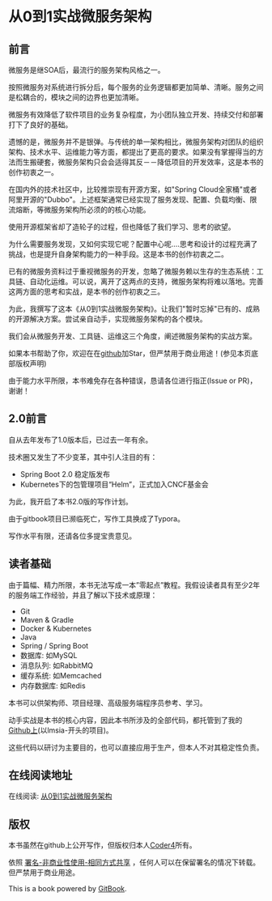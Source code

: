 # 从0到1实战微服务架构

## 前言 

微服务是继SOA后，最流行的服务架构风格之一。

按照微服务对系统进行拆分后，每个服务的业务逻辑都更加简单、清晰。服务之间是松耦合的，模块之间的边界也更加清晰。

微服务有效降低了软件项目的业务复杂程度，为小团队独立开发、持续交付和部署打下了良好的基础。

遗憾的是，微服务并不是银弹。与传统的单一架构相比，微服务架构对团队的组织架构、技术水平、运维能力等方面，都提出了更高的要求。如果没有掌握得当的方法而生搬硬套，微服务架构只会会适得其反－－降低项目的开发效率，这是本书的创作初衷之一。

在国内外的技术社区中，比较推崇现有开源方案，如"Spring Cloud全家桶"或者阿里开源的"Dubbo"。上述框架通常已经实现了服务发现、配置、负载均衡、限流熔断，等微服务架构所必须的的核心功能。

使用开源框架省却了造轮子的过程，但也降低了我们学习、思考的欲望。

为什么需要服务发现，又如何实现它呢？配置中心呢....思考和设计的过程充满了挑战，也是提升自身架构能力的一种手段。这是本书的创作初衷之二。

已有的微服务资料过于重视微服务的开发，忽略了微服务赖以生存的生态系统：工具链、自动化运维。可以说，离开了这两点的支持，微服务架构将难以落地。完善这两方面的思考和实战，是本书的创作初衷之三。

为此，我撰写了这本《从0到1实战微服务架构》。让我们"暂时忘掉"已有的、成熟的开源解决方案。尝试亲自动手，实现微服务架构的各个模块。

我们会从微服务开发、工具链、运维这三个角度，阐述微服务架构的实战方案。

如果本书帮助了你，欢迎在在[github](https://github.com/liheyuan/hands-on-microservices)加Star，但严禁用于商业用途！(参见本页底部版权声明)

由于能力水平所限，本书难免存在各种错误，恳请各位进行指正(Issue or PR)，谢谢！

## 2.0前言

自从去年发布了1.0版本后，已过去一年有余。

技术圈又发生了不少变革，其中引人注目的有：

* Spring Boot 2.0 稳定版发布
* Kubernetes下的包管理项目“Helm”，正式加入CNCF基金会

为此，我开启了本书2.0版的写作计划。

由于gitbook项目已濒临死亡，写作工具换成了Typora。

写作水平有限，还请各位多提宝贵意见。

## 读者基础

由于篇幅、精力所限，本书无法写成一本”零起点”教程。我假设读者具有至少2年的服务端工作经验，并且了解以下技术或原理：

* Git
* Maven & Gradle
* Docker & Kubernetes
* Java
* Spring / Spring Boot 
* 数据库: 如MySQL
* 消息队列: 如RabbitMQ
* 缓存系统: 如Memcached 
* 内存数据库: 如Redis

本书可以供架构师、项目经理、高级服务端程序员参考、学习。

动手实战是本书的核心内容，因此本书所涉及的全部代码，都托管到了我的[Github上](https://github.com/liheyuan)(以lmsia-开头的项目)。

这些代码以研讨为主要目的，也可以直接应用于生产，但本人不对其稳定性负责。

## 在线阅读地址

在线阅读: [从0到1实战微服务架构](https://coder4.com/homs_online/)

## 版权

本书虽然在github上公开写作，但版权归本人[Coder4](https://coder4.com)所有。

依照 [署名-非商业性使用-相同方式共享](https://creativecommons.org/licenses/by-nc-sa/2.5/cn/) ，任何人可以在保留署名的情况下转载。但严禁用于商业用途。

This is a book powered by [GitBook](https://github.com/GitbookIO/gitbook).

